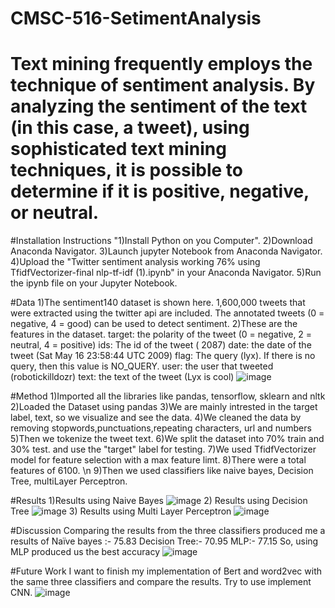 # CMSC-516-SetimentAnalysis

# Text mining frequently employs the technique of sentiment analysis. By analyzing the sentiment of the text (in this case, a tweet), using sophisticated text mining techniques, it is possible to determine if it is positive, negative, or neutral.

#Installation Instructions
 "1)Install Python on you Computer". 
 2)Download Anaconda Navigator. 
 3)Launch jupyter Notebook from Anaconda Navigator.
 4)Upload the "Twitter sentiment analysis working 76% using TfidfVectorizer-final nlp-tf-idf (1).ipynb" in your Anaconda Navigator.
 5)Run the ipynb file on your Jupyter Notebook. 
 
#Data
1)The sentiment140 dataset is shown here. 1,600,000 tweets that were extracted using the twitter api are included. The annotated tweets (0 = negative, 4 = good) can be used to detect sentiment. 
2)These are the features in the dataset. 
  target: the polarity of the tweet (0 = negative, 2 = neutral, 4 = positive)
  ids: The id of the tweet ( 2087)
  date: the date of the tweet (Sat May 16 23:58:44 UTC 2009)
  flag: The query (lyx). If there is no query, then this value is NO_QUERY.
  user: the user that tweeted (robotickilldozr)
  text: the text of the tweet (Lyx is cool)
  ![image](https://user-images.githubusercontent.com/46966138/196498725-8ded1e3c-42cb-40c5-9d07-e74de1b4ce19.png)


 
#Method
1)Imported all the libraries like pandas, tensorflow, sklearn and nltk 
2)Loaded the Dataset using pandas 
3)We are mainly intrested in the target label, text, so we visualize and see the data. 
4)We cleaned the data by removing stopwords,punctuations,repeating characters, url and numbers 
5)Then we tokenize the tweet text. 
6)We split the dataset into 70% train and 30% test. and use the "target" label for testing. 
7)We used TfidfVectorizer model for feature selection with a max feature limt. 
8)There were a total features of 6100. \n
9)Then we used classifiers like naive bayes, Decision Tree, multiLayer Perceptron. 

#Results
1)Results using Naive Bayes
 ![image](https://user-images.githubusercontent.com/46966138/196499082-f354d6ea-fbe7-4170-9d96-feb095796fbd.png)
2) Results using Decision Tree
 ![image](https://user-images.githubusercontent.com/46966138/196499770-2ee88b64-75da-46e6-9fc9-73fba454a95b.png)
3) Results using Multi Layer Perceptron
  ![image](https://user-images.githubusercontent.com/46966138/196499888-fc3f8adb-2543-4017-9bb3-3d55ce234ac8.png)
  
#Discussion
Comparing the results from the three classifiers produced me a results of 
Naïve bayes :- 75.83
Decision Tree:- 70.95
MLP:- 77.15
So, using MLP produced us the best accuracy
![image](https://user-images.githubusercontent.com/46966138/196500511-40e4dd97-8bfd-48e5-9dcb-c7ade3037703.png)


#Future Work
I want to finish my implementation of Bert and word2vec with the same three classifiers and compare the results.
Try to use implement CNN.
![image](https://user-images.githubusercontent.com/46966138/196500616-83d25ad6-f248-4110-b256-d5b171ffe9a9.png)
